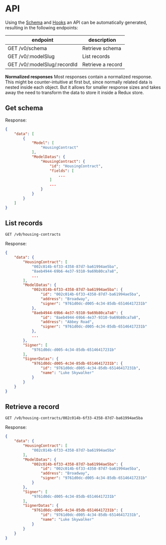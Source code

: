 # API

Using the [Schema](/docs/schema.md) and [Hooks](/docs/hooks.md) an API can be automatically generated, resulting in the following endpoints:

| endpoint | description |
| --- | --- |
| GET /v0/schema | Retrieve schema |
| GET /v0/:modelSlug | List records |
| GET /v0/:modelSlug/:recordId | Retrieve a record |


**Normalized responses**
Most responses contain a normalized response. This might be counter-intuitive at first but, since normally related data is nested inside each object. But it allows for smaller response sizes and takes away the need to transform the data to store it inside a Redux store.


## Get schema

Response:
```json
{
    "data": [
        {
            "Model": [
                "HousingContract"
            ],
            "ModelDatas": {
                "HousingContract": {
                    "id": "HousingContract",
                    "fields": [
                        ...
                    ]
                    ...
                }
            }
        }
    ]
}
```

## List records

`GET /v0/housing-contracts`

Response:
```json
{
    "data": {
        "HousingContract": [
            "002c014b-6f33-4358-87d7-ba61994ae5ba",
            "8aeb4944-69b6-4e37-9310-9a69b80ca7a8",
            ...
        ],
        "ModelDatas": {
            "002c014b-6f33-4358-87d7-ba61994ae5ba": {
                "id": "002c014b-6f33-4358-87d7-ba61994ae5ba",
                "address": "Broadway",
                "signer": "9761d0dc-d005-4c34-85db-65146417231b"
            },
            "8aeb4944-69b6-4e37-9310-9a69b80ca7a8": {
                "id": "8aeb4944-69b6-4e37-9310-9a69b80ca7a8",
                "address": "Abbey Road",
                "signer": "9761d0dc-d005-4c34-85db-65146417231b"
            },
            ...
        },
        "Signer": [
            "9761d0dc-d005-4c34-85db-65146417231b"
        ],
        "SignerDatas": {
            "9761d0dc-d005-4c34-85db-65146417231b": {
                "id": "9761d0dc-d005-4c34-85db-65146417231b",
                "name": "Luke Skywalker"
            }
        }
    }
}
```

## Retrieve a record

`GET /v0/housing-contracts/002c014b-6f33-4358-87d7-ba61994ae5ba`

Response:
```json
{
    "data": {
        "HousingContract": [
            "002c014b-6f33-4358-87d7-ba61994ae5ba"
        ],
        "ModelDatas": {
            "002c014b-6f33-4358-87d7-ba61994ae5ba": {
                "id": "002c014b-6f33-4358-87d7-ba61994ae5ba",
                "address": "Broadway",
                "signer": "9761d0dc-d005-4c34-85db-65146417231b"
            }
        },
        "Signer": [
            "9761d0dc-d005-4c34-85db-65146417231b"
        ],
        "SignerDatas": {
            "9761d0dc-d005-4c34-85db-65146417231b": {
                "id": "9761d0dc-d005-4c34-85db-65146417231b",
                "name": "Luke Skywalker"
            }
        }
    }
}
```